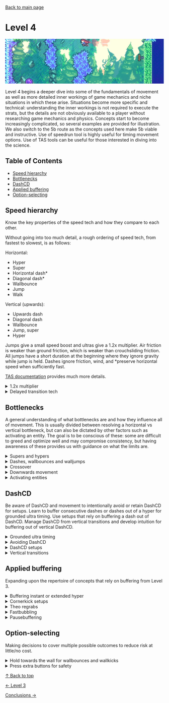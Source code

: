 [Back to main page](https://github.com/kwan22/habits/blob/main/README.md)

# Level 4

<img src = "https://github.com/kwan22/habits/blob/main/images/lv4.png" width = "960">

Level 4 begins a deeper dive into some of the fundamentals of movement as well as more detailed inner workings of game mechanics and niche situations in which these arise. Situations become more specific and technical: understanding the inner workings is not required to execute the strats, but the details are not obviously available to a player without researching game mechanics and physics. Concepts start to become increasingly complicated, so several examples are provided for illustration. We also switch to the 5b route as the concepts used here make 5b viable and instructive. Use of speedrun tool is highly useful for timing movement options. Use of TAS tools can be useful for those interested in diving into the science.

## Table of Contents
- [Speed hierarchy](#speed-hierarchy)
- [Bottlenecks](#bottlenecks)
- [DashCD](#dashcd)
- [Applied buffering](#applied-buffering)
- [Option-selecting](#option-selecting)
  
## Speed hierarchy  
Know the key properties of the speed tech and how they compare to each other.

Without going into too much detail, a rough ordering of speed tech, from fastest to slowest, is as follows:

Horizontal:
- Hyper
- Super
- Horizontal dash*
- Diagonal dash*
- Wallbounce
- Jump
- Walk

Vertical (upwards):
- Upwards dash
- Diagonal dash
- Wallbounce
- Jump, super
- Hyper

Jumps give a small speed boost and ultras give a 1.2x multiplier. Air friction is weaker than ground friction, which is weaker than crouchsliding friction. All jumps have a short duration at the beginning where they ignore gravity while jump is held. Dashes ignore friction, wind, and *preserve horizontal speed when sufficiently fast.

[TAS documentation](https://docs.google.com/document/d/1RVXyO7AZB-r7X3FxkxrBob775qWdhfOyBEOGGbnTgws) provides much more details.

<details>
  <summary>1.2x multiplier</summary>
  At high speed, a grounded downright dash becomes faster than a right dash. Here are a couple of examples where it is less visually obvious that performing a downdiagonal for the multiplier is faster than a horizontal dash/demo. <br>
  <img src="https://github.com/kwan22/habits/blob/main/images/lv4/2a_start_1,2x.webp" width="480">
  <img src="https://github.com/kwan22/habits/blob/main/images/lv4/3a_suite2_1,2x.webp" width="480"> <br>  
</details>

<details>
  <summary>Delayed transition tech</summary>
  It can be better to not buffer the transition hyper or wallbounce if the dash is coming in with high speed, e.g. a grounded ultra, or to reach higher heights for the wallbounce. <br>
  <img src="https://github.com/kwan22/habits/blob/main/images/lv4/4a_shrine_wb.webp" width="480">
  <img src="https://github.com/kwan22/habits/blob/main/images/lv4/4a_cf_2.webp" width="480"> <br>
  See how late the wallbounce and hypers can be after transition. For this transition wallbounce in Shrine, it makes lining up the next wallbounce easier and enables enough height to get the left-side exit. For the grounded ultra in Cliff Face, not only does it carry more speed naturally but it's also better at cutting through the strong wind. <br>
  <img src="https://github.com/kwan22/habits/blob/main/images/lv4/4a_shrine_wb.png" width="480">
  <img src="https://github.com/kwan22/habits/blob/main/images/lv4/4a_cf_2.png" width="480"> <br>
</details>

## Bottlenecks  
A general understanding of what bottlenecks are and how they influence all of movement. This is usually divided between resolving a horizontal vs vertical bottleneck, but can also be dictated by other factors such as activating an entity. The goal is to be conscious of these: some are difficult to greed and optimize well and may compromise consistency, but having awareness of these provides us with guidance on what the limits are.

<details>
  <summary>Supers and hypers</summary>
  Hypers are overall used far more often than supers, but occasionally supers are useful in resolving a vertical bottleneck that still needs to cover some horizontal ground. These are frequently followed by a precise updash, which are easier to time with a super thanks to the reduced horizontal speed. <br>
  <img src="https://github.com/kwan22/habits/blob/main/images/lv4/1a_crossing_6_super.webp" width="480">
  <img src="https://github.com/kwan22/habits/blob/main/images/lv4/7a_flag21_super.webp" width="480"> <br>
</details>

<details>
  <summary>Dashes, wallbounces and walljumps </summary>
  In general, most optimal wallbounce positions are arbitrarily dependent on the exact geometry of the room. However, when wallbouncing purely for vertical movement, it's best to dash upwards for as much of the dash state as possible to maximize use of dash speed. One way to think of this is perform an "extended hyper" timing, but upwards. The extension timing can be biased to be on the later side of the window. Jumping slightly late on the "extension timing" is still allowed thanks to dash-attack leniency. Jumping should be minimized as much as possible compared to dashing and wallbouncing. Look for 2 or 3 dash silhouettes as an indicator of a late wallbounce. <br>
   <img src="https://github.com/kwan22/habits/blob/main/images/lv4/wb_vertical_compilation.png" width="960"> <br>
  These spots are some of the most common movement mistakes by beginners. In all cases, 0 ground or walljumps are required: an updash and late wallbounce is sufficient and optimal.

  Conversely, when the height of the wallbounce (or walljump) is needed but the bottleneck is horizontal, then an early jump as possible is desired. Many transition wallbounces fall under this category. Vertical speed is reset to jump speed upon a vertical transition, so the advantage of having vertical dash speed is not retained through transitions. The horizontal speed from the wallbounce might be more useful. <br>
   <img src="https://github.com/kwan22/habits/blob/main/images/lv4/1a_crossing_3_wb.webp" width="480"> 
   <img src="https://github.com/kwan22/habits/blob/main/images/lv4/7a_1k_trans_wb_2.webp" width="480"> <br>

  Updemo wallbounces add another option to control the wallbounce position. Updemo _approximately_ shifts the lowest possible wallbounce position higher by half a tile, enabling some buffer setups by removing possible low wallbounce positions. <br>
   <img src="https://github.com/kwan22/habits/blob/main/images/lv4/1a_start_5_updemo.webp" width="480"> 
   <img src="https://github.com/kwan22/habits/blob/main/images/lv4/4a_start_updemo.webp" width="480">   
   <img src="https://github.com/kwan22/habits/blob/main/images/lv4/5b_ttm2_updemo.webp" width="480">   

   Diagonal dashes still have faster vertical speed than jumping. When diagonal dashing upwards to get over a wall, try to reach the wall at or near the end of the dash. Minimize time spent sliding along the wall while dashing: time spent sliding usually means the dash could have been earlier to start gaining height sooner. The dash ends when the 3rd silhouette appears. <br>
  <img src="https://github.com/kwan22/habits/blob/main/images/lv4/7a_2500m_diagdash.png" width="960">  
</details>

<details>
  <summary>Crossover</summary>
  The bottleneck depends on the route your strat takes and can rapidly switch between horizontal and vertical. Be conscious of when/where crossovers happen. For example, on the final climb on Flag 7, the bottleneck changes from vertical to horizontal at the lowest possible position where a wallkick can reach the Badeline orb. <br>
  <img src="https://github.com/kwan22/habits/blob/main/images/lv4/7a_flag30.webp" width="480"> 
  <img src="https://github.com/kwan22/habits/blob/main/images/lv4/7a_flag7.webp" width="480"> 
</details>

<details>
  <summary>Downwards movement</summary>
<blockquote>
<details>
  <summary>Downwards collisions</summary>
  A frequent pattern to look out for is colliding with the ground when trying to move downwards. This commonly happens shortly after a transition. Different problems call for different movement options: hypering or supering shortly before transition, releasing jump during transition, and holding downdiagonal are common patterns. Be aware of which setup works best for each problem. By avoiding collision, we can clear the ground with some vertical speed to resolve the downwards bottleneck. <br>
  Examples of an instant hyper or super before transition <br>
  <img src="https://github.com/kwan22/habits/blob/main/images/lv4/1a_crossing_6_exit.webp" width="480"> 
  <img src="https://github.com/kwan22/habits/blob/main/images/lv4/7a_1500m_dog_exit.webp" width="480"> <br>
  Some transition hypers are guaranteed to avoid collisions no matter how small the jump height. <br>
  <img src="https://github.com/kwan22/habits/blob/main/images/lv4/2a_intervention_top_exit.webp" width="480"> 
  <img src="https://github.com/kwan22/habits/blob/main/images/lv4/7a_1500m_neutral_trans_hyper.webp" width="480"> 
</details>

  <details>
    <summary>Downwards dashes</summary>
    Downdashes and downdiagonal dashes can be deceptively slow and may exacerbate a vertical bottleneck. When clearing a pillar, a horizontal dash is often preferred as it can be started earlier than a downdiagonal dash and enter fastfall state sooner. <br>
  <img src="https://github.com/kwan22/habits/blob/main/images/lv4/horiz_dashes.png" width="960"> <br>
  Downwards dashes (e.g. extended hyper into downright) interrupt fastfalling and may be outright slower than not dashing at all against vertical bottlenecks. One of the most common mistakes is to try to extended hyper into downright into the springs just before the last Badeline hit in 6a, when a simple short hyper is faster. Another is to dash diagonally downwards twice towards the 2500m door, when one is optimal because of the vertical bottleneck. <br>
  <img src="https://github.com/kwan22/habits/blob/main/images/lv4/6a_rb_hyper.webp" width="480">
  <img src="https://github.com/kwan22/habits/blob/main/images/lv4/7a_2500m_keydoor.webp" width="480">    
  </details>
</blockquote>
</details>

<details>
  <summary>Activating entities</summary>
  Some entities are best activated by grabbing. The key takeaway is that grabbing can only happen when Madeline is not moving upwards. Make sure she is not moving upwards by releasing jump well before reaching a block you are trying to activate by grabbing.
  <img src="https://github.com/kwan22/habits/blob/main/images/lv4/7a_500m_coin_exit.webp" width="480">
  <img src="https://github.com/kwan22/habits/blob/main/images/lv4/7a_2k_vert.webp" width="480"> <br>
  Extended hypers/wavedashes happen to work very well for getting crumble blocks to disappear quickly and consistently.
  <img src="https://github.com/kwan22/habits/blob/main/images/lv4/2a_intervention_crumble.webp" width="480">
  <img src="https://github.com/kwan22/habits/blob/main/images/lv4/5b_cc_crumbles.webp" width="480">
</details>

## DashCD 
Be aware of DashCD and movement to intentionally avoid or retain DashCD for setups. Learn to buffer consecutive dashes or dashes out of a hyper for grounded ultra timing. Use setups that rely on buffering a dash out of DashCD. Manage DashCD from vertical transitions and develop intuition for buffering out of vertical DashCD.

<details>
  <summary>Grounded ultra timing</summary>
  Adjacent to extension timing, the timing for buffering a dash (e.g. downdiagonal) out of a dash (e.g. extended hyper) becomes important. This is useful for maximizing the speed out of ultras and makes some setups faster and more consistent. <br>
  <img src="https://github.com/kwan22/habits/blob/main/images/lv4/3a_start_ultras.webp" width="480">
  <img src="https://github.com/kwan22/habits/blob/main/images/lv4/4a_shrine_ultra.webp" width="480">
  <img src="https://github.com/kwan22/habits/blob/main/images/lv4/6a_hollows_2.webp" width="480">
  <img src="https://github.com/kwan22/habits/blob/main/images/lv4/7a_2500m_cg.webp" width="480"> <br>
</details>

<details>
  <summary>Avoiding DashCD</summary>
  Sometimes, we need to slow down before we can speed up. DashCD is preserved through horizontal screen transitions: many situations call for a dash immediately upon crossing such a transition with as much speed as possible. A common pattern is to late extended hyper just before entering a room. Jumping late on the extension lets us wait out DashCD before entering the next room, and firing the hyper off closer to the transition means less frictional losses when entering the next room. Whether we actually extend or not in the previous room is irrelevant since we are crossing a transition. We just want to enter the next room with 0 DashCD and near-max speed from the hyper. <br>
  <img src="https://github.com/kwan22/habits/blob/main/images/lv4/2a_start_gultra.webp" width="480">
  <img src="https://github.com/kwan22/habits/blob/main/images/lv4/5a_start_fastkey.webp" width="480">
  <img src="https://github.com/kwan22/habits/blob/main/images/lv4/5b_ttm_pillars_cut1.webp" width="480">
  <img src="https://github.com/kwan22/habits/blob/main/images/lv4/7a_2500m_orb_entry.webp" width="480"> <br>
  <br>

<blockquote>
  <details>
    <summary>Creating space</summary>
    Sometimes it is awkward or difficult to execute a forward extended hyper into a room. A reverse hyper may sometimes be used as a substitute. The difference in grounded ultra distance is small and often negligible.<br>
    <img src="https://github.com/kwan22/habits/blob/main/images/lv4/7a_1500m_long2_wave.webp" width="480">
    <img src="https://github.com/kwan22/habits/blob/main/images/lv4/7a_1500m_long2_wave.png" width="480">
    <img src="https://github.com/kwan22/habits/blob/main/images/lv4/7a_1500m_long2_rev.webp" width="480">
    <img src="https://github.com/kwan22/habits/blob/main/images/lv4/7a_1500m_long2_rev.png" width="480">
  </details>
</blockquote>
</details>

<details>
  <summary>DashCD setups</summary>
  Some setups intentionally use DashCD to make the next dash more lenient by allowing to be bufferable. These often require precise positioning at the end of the previous room where the dash starts. Keep in mind that a dash in the next room is buffered out of DashCD in these cases, which is slightly after the transition ends as defined by the setup. <br>
  <img src="https://github.com/kwan22/habits/blob/main/images/lv4/5b_mm_final.webp" width="480">
  <img src="https://github.com/kwan22/habits/blob/main/images/lv4/6a_hollows_kevinslide.webp" width="480">

  Other dashes that might look difficult normally can just be buffered straight out of DashCD. Besides dashes, every Badeline hit in Reflection and Badeline throw in Summit incurs a DashCD: some setups require knowing where that DashCD ends
  
</details>

<details>
  <summary>Vertical transitions</summary>
  Upwards trajectory and DashCD is fixed upon vertical transitions.  While we must wait for DashCD to expire before dashing, we can cancel upwards trajectory if we are next to a wall by climbjumping. A small climbjump pairs well with a jumpthrough for cornercorrection leniency to line up midair supers and demohypers.<br>
  <img src="https://github.com/kwan22/habits/blob/main/images/lv4/1a_chasm_2_super.webp" width="480">
  <img src="https://github.com/kwan22/habits/blob/main/images/lv4/3a_start_post-triplat_super.webp" width="480">
</details>

## Applied buffering
Expanding upon the repertoire of concepts that rely on buffering from Level 3.

<details>
  <summary>Buffering instant or extended hyper</summary>
  Buffering movement in general can be applied basically everywhere but is quite difficult to perform consistently, in part due to the inherently variable timing. When landing without a dash to buffering a dash, say, to begin an instant or extended hyper, the abuse of the buffer window means the jump timing is influenced by how early the dash was buffered. A buffered action (dash) does not happen at the same time as the button press, meaning our muscle memory for extension timing can be thrown off. The setup for the 3a start winged room serves as a good starting point for evaluating ability to buffer extended hypers on landing. <br>
    <img src="https://github.com/kwan22/habits/blob/main/images/lv4/3a_start_winged.webp" width="480">
</details>

<details>
  <summary>Cornerkick setups</summary>
  For diagonal dashes at normal speed, a rule of thumb is to aim to dash to the corner from 3.5 tiles away horizontally. These are frequently easier with an updiagonal demo if height is not an issue, but dealing with the crouch state can lead to the cornerkick timing feeling awkward, as sometimes you need to wait for Madeline to uncrouch before getting the cornerkick.

  <blockquote>

<details>
  <summary>Forward cornerkicks</summary>
  <img src="https://github.com/kwan22/habits/blob/main/images/lv4/5b_ttm_3_ck.webp" width="480">
  <img src="https://github.com/kwan22/habits/blob/main/images/lv4/5b_ttm_pillars_ck.webp" width="480">
  <img src="https://github.com/kwan22/habits/blob/main/images/lv4/7a_500m_ck.webp" width="480">
  <img src="https://github.com/kwan22/habits/blob/main/images/lv4/7a_flag17_ck.webp" width="480">
</details>

<details>
  <summary>Neutral and turnarounds</summary>
  These require slightly more technical precision with having to go neutral or turnaround grab before the jump input, though the window is quite forgiving compared to extension timing. In some cases, the movement to set up the cornerkick is more difficult than the actual cornerkick. <br>
  <img src="https://github.com/kwan22/habits/blob/main/images/lv4/1a_chasm_ck.webp" width="480">
  <img src="https://github.com/kwan22/habits/blob/main/images/lv4/2a_intervention_tcj.webp" width="480">
  <img src="https://github.com/kwan22/habits/blob/main/images/lv4/5a_depths_dcb_setup.webp" width="480">
  <img src="https://github.com/kwan22/habits/blob/main/images/lv4/5b_cc_spikejump.webp" width="480"> 
</details>
</blockquote>
</details>

<details>
  <summary>Theo regrabs</summary>
  Dash shortly before releasing grab to use the buffer window to instantly regrab Theo with a diagonal dashing after throwing. Pressing dash before the grab release means the dash will come out as soon as you release grab and Theo is thrown.<br>
  <img src="https://github.com/kwan22/habits/blob/main/images/lv4/5b_mm2_regrab.webp" width="480"> 
  <img src="https://github.com/kwan22/habits/blob/main/images/lv4/5b_mm3_regrab.webp" width="480">
</details>

<details>
  <summary>Fastbubbling</summary>
  Fastbubbling can only be buffered when you can't dash, usually when you have no dash at all (or sometimes if you're in DashCD). While not always optimal, look to enter a bubble without a dash to enable buffered fastbubbling. <br>
  <img src="https://github.com/kwan22/habits/blob/main/images/lv4/4a_start_fastbubble.webp" width="480"> 
  <img src="https://github.com/kwan22/habits/blob/main/images/lv4/4a_cf_fastbubble.webp" width="480"> 

</details>

<details>
  <summary>Pausebuffering</summary>
From Level 3, we developed a feel for buffering a pause out of transition. Paused bubsdrop will be the only pausebuffer strat learned in the habits, but also acts as a gateway for learning more complicated pausebuffer strats for those who wish to go further. <br>
  <img src="https://github.com/kwan22/habits/blob/main/images/lv4/5b_cc_bubsdrop.webp" width="480">
</details>

## Option-selecting  
Making decisions to cover multiple possible outcomes to reduce risk at little/no cost.

<details>
  <summary>Hold towards the wall for wallbounces and wallkicks</summary>
  Hold towards the wall and release grab to keep dash-attack leniency for wallbounces or to get ForceMove from wallkicks. This makes the window to hit the wallbounce slightly larger, and reduces the risk of moving away from the wall before getting the wallkick. <br>
  <img src="https://github.com/kwan22/habits/blob/main/images/lv4/wallbounce_kick_leniency.png" width="960">
</details>

<details>
  <summary>Press extra buttons for safety</summary>
  Hold grab to cover overly aggressive movement, such as a missed clean landing, to prevent accidental wallkicks. <br>
  <img src="https://github.com/kwan22/habits/blob/main/images/lv4/holdgrab.png" width="960">  <br>
  <br>
  
  Staggering jump presses can be useful for padding the timing for diagonal demo cornerkicks, as the jump timing can vary significantly depending on the starting dash position. <br>
  <img src="https://github.com/kwan22/habits/blob/main/images/lv4/jump_stagger.png" width="960">  <br>

  Similarly, when attempting to buffer an instant hyper on landing, and the hyper being instant is imperative, staggering jump presses can add insurance to cover a too early or too late jump press. <br>
  <img src="https://github.com/kwan22/habits/blob/main/images/lv4/5a_depths_swaphyper.webp" width="480"> 
  <img src="https://github.com/kwan22/habits/blob/main/images/lv4/7a_1500m_orb_hyper.webp" width="480">  <br>
</details>

[&#8593; Back to top](#level-4)

[&#8592; Level 3](https://github.com/kwan22/habits/blob/main/level3.md) 

[Conclusions &#8594;](https://github.com/kwan22/habits/blob/main/conclusions-faq.md)
